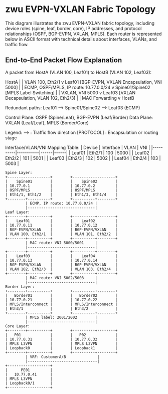 # zwu EVPN-VXLAN Fabric Topology

This diagram illustrates the zwu EVPN-VXLAN fabric topology, including device roles (spine, leaf, border, core), IP addresses, and protocol relationships (OSPF, BGP-EVPN, VXLAN, MPLS). Each router is represented below in ASCII format with technical details about interfaces, VLANs, and traffic flow.

## End-to-End Packet Flow Explanation

A packet from HostA (VLAN 100, Leaf01) to HostB (VLAN 102, Leaf03):

HostA
  |
  | VLAN 100, Eth2/1
  v
Leaf01 [BGP-EVPN, VXLAN Encapsulation, VNI 5000]
  |
  | ECMP, OSPF/MPLS, IP route: 10.77.0.0/24
  v
Spine01/Spine02 [MPLS Label Switching]
  |
  | VXLAN, VNI 5000
  v
Leaf03 [VXLAN Decapsulation, VLAN 102, Eth2/3]
  |
  | MAC Forwarding
  v
HostB

Redundant paths: Leaf01 --> Spine01/Spine02 --> Leaf03 (ECMP)

Control Plane: OSPF (Spine/Leaf), BGP-EVPN (Leaf/Border)
Data Plane: VXLAN (Leaf/Leaf), MPLS (Border/Core)

Legend:
--> : Traffic flow direction
[PROTOCOL] : Encapsulation or routing stage

Interface/VLAN/VNI Mapping Table:
| Device   | Interface | VLAN | VNI  |
|----------|-----------|------|------|
| Leaf01   | Eth2/1    | 100  | 5000 |
| Leaf02   | Eth2/2    | 101  | 5001 |
| Leaf03   | Eth2/3    | 102  | 5002 |
| Leaf04   | Eth2/4    | 103  | 5003 |

```
Spine Layer:
+-------------------+        +-------------------+
|    Spine01        |        |    Spine02        |
| 10.77.0.1         |        | 10.77.0.2         |
| OSPF/MPLS         |        | OSPF/MPLS         |
| Eth1/1, Eth1/2    |        | Eth1/3, Eth1/4    |
+--------+----------+        +----------+--------+
         | ECMP, IP route: 10.77.0.0/24 |
         |------------------------------|
Leaf Layer:
+--------+----------+        +----------+--------+
|    Leaf01         |        |    Leaf02         |
| 10.77.0.11        |        | 10.77.0.12        |
| BGP-EVPN/VXLAN    |        | BGP-EVPN/VXLAN    |
| VLAN 100, Eth2/1  |        | VLAN 101, Eth2/2  |
+--------+----------+        +----------+--------+
         | MAC route: VNI 5000/5001     |
         |------------------------------|
+--------+----------+        +----------+--------+
|    Leaf03         |        |    Leaf04         |
| 10.77.0.13        |        | 10.77.0.14        |
| BGP-EVPN/VXLAN    |        | BGP-EVPN/VXLAN    |
| VLAN 102, Eth2/3  |        | VLAN 103, Eth2/4  |
+--------+----------+        +----------+--------+
         | MAC route: VNI 5002/5003     |
         |------------------------------|
Border Layer:
+--------+----------+        +----------+--------+
|   Border01        |        |   Border02        |
| 10.77.0.21        |        | 10.77.0.22        |
| MPLS/Interconnect |        | MPLS/Interconnect |
| Eth3/1            |        | Eth3/2            |
+--------+----------+        +----------+--------+
         | MPLS label: 2001/2002        |
         |------------------------------|
Core Layer:
+--------+----------+        +----------+--------+
|   P01             |        |   P02             |
| 10.77.0.31        |        | 10.77.0.32        |
| MPLS L3VPN        |        | MPLS L3VPN        |
| Loopback0         |        | Loopback1         |
+--------+----------+        +----------+--------+
         | VRF: CustomerA/B              |
         |-------------------------------|
+-------------------+
|      PE01         |
|   10.77.0.41      |
| MPLS L3VPN        |
| Loopback0/1       |
+-------------------+
```
